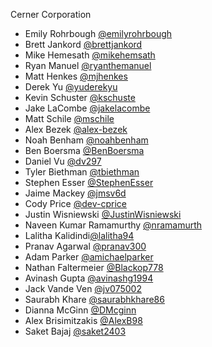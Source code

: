 Cerner Corporation

- Emily Rohrbough [@emilyrohrbough]
- Brett Jankord [@brettjankord]
- Mike Hemesath [@mikehemsath]
- Ryan Manuel [@ryanthemanuel]
- Matt Henkes [@mjhenkes]
- Derek Yu [@yuderekyu]
- Kevin Schuster [@kschuste]
- Jake LaCombe [@jakelacombe]
- Matt Schile [@mschile]
- Alex Bezek [@alex-bezek]
- Noah Benham [@noahbenham]
- Ben Boersma [@BenBoersma]
- Daniel Vu [@dv297]
- Tyler Biethman [@tbiethman]
- Stephen Esser [@StephenEsser]
- Jaime Mackey [@jmsv6d]
- Cody Price [@dev-cprice]
- Justin Wisniewski [@JustinWisniewski]
- Naveen Kumar Ramamurthy [@nramamurth]
- Lalitha Kalidindi[@lalitha94]
- Pranav Agarwal [@pranav300]
- Adam Parker [@amichaelparker]
- Nathan Faltermeier [@Blackop778]
- Avinash Gupta [@avinashg1994]
- Jack Vande Ven [@jv075002]
- Saurabh Khare [@saurabhkhare86]
- Dianna McGinn [@DMcginn]
- Alex Brisimitzakis [@AlexB98]
- Saket Bajaj [@saket2403]

[@emilyrohrbough]: https://github.com/emilyrohrbough
[@brettjankord]: https://github.com/bjankord
[@mikehemsath]: https://github.com/mhemesath
[@ryanthemanuel]: https://github.com/ryanthemanuel
[@mjhenkes]: https://github.com/mjhenkes
[@yuderekyu]: https://github.com/yuderekyu
[@kschuste]: https://github.com/kschuste
[@jakelacombe]: https://github.com/jakelacombe
[@mschile]: https://github.com/mschile
[@alex-bezek]: https://github.com/alex-bezek
[@noahbenham]: https://github.com/noahbenham
[@BenBoersma]: https://github.com/BenBoersma
[@dv297]: https://github.com/dv297
[@tbiethman]: https://github.com/tbiethman
[@StephenEsser]: https://github.com/StephenEsser
[@jmsv6d]: https://github.com/jmsv6d
[@dev-cprice]: https://github.com/dev-cprice
[@JustinWisniewski]: https://github.com/JustinWisniewski
[@nramamurth]: https://github.com/nramamurth
[@lalitha94]: https://github.com/lalitha94
[@pranav300]: https://github.com/pranav300
[@amichaelparker]: https://github.com/amichaelparker
[@Blackop778]: https://github.com/Blackop778
[@avinashg1994]: https://github.com/avinashg1994
[@jv075002]: https://github.com/jv075002
[@saurabhkhare86]: https://github.com/SaurabhKhare86
[@DMcginn]: https://github.com/DMcginn
[@AlexB98]: https://github.com/AlexB98
[@saket2403]: https://github.com/saket2403
